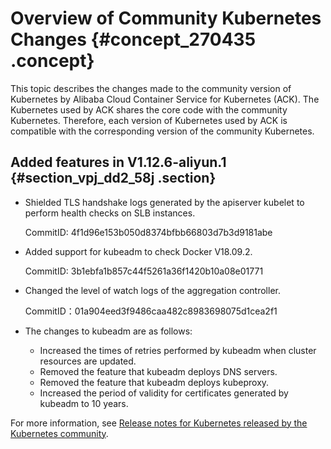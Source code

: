 # Overview of Community Kubernetes Changes {#concept_270435 .concept}

This topic describes the changes made to the community version of Kubernetes by Alibaba Cloud Container Service for Kubernetes \(ACK\). The Kubernetes used by ACK shares the core code with the community Kubernetes. Therefore, each version of Kubernetes used by ACK is compatible with the corresponding version of the community Kubernetes.

## Added features in V1.12.6-aliyun.1 {#section_vpj_dd2_58j .section}

-   Shielded TLS handshake logs generated by the apiserver kubelet to perform health checks on SLB instances.

    CommitID: 4f1d96e153b050d8374bfbb66803d7b3d9181abe

-   Added support for kubeadm to check Docker V18.09.2.

    CommitID: 3b1ebfa1b857c44f5261a36f1420b10a08e01771

-   Changed the level of watch logs of the aggregation controller.

    CommitID：01a904eed3f9486caa482c8983698075d1cea2f1

-   The changes to kubeadm are as follows:
    -   Increased the times of retries performed by kubeadm when cluster resources are updated.
    -   Removed the feature that kubeadm deploys DNS servers.
    -   Removed the feature that kubeadm deploys kubeproxy.
    -   Increased the period of validity for certificates generated by kubeadm to 10 years.

For more information, see [Release notes for Kubernetes released by the Kubernetes community](https://github.com/kubernetes/kubernetes/blob/master/CHANGELOG-1.12.md#v1126).

